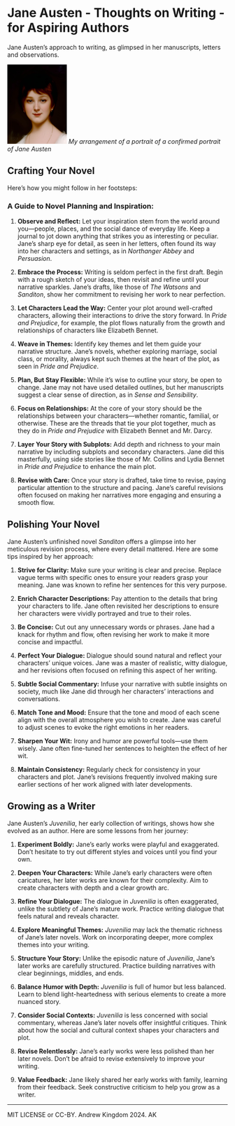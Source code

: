 # Jane Austen - Thoughts on Writing - for Aspiring Authors
Jane Austen’s approach to writing, as glimpsed in her manuscripts, letters and observations. 

[![Young Jane Austen](JaneAusten_media/final-Jane-Austen-redux-by-AK-thumb.png)](JaneAusten_media/final-Jane-Austen-redux-by-AK.png)
*My arrangement of a portrait of a confirmed portrait of Jane Austen*

## Crafting Your Novel

Here’s how you might follow in her footsteps:

### A Guide to Novel Planning and Inspiration:

1. **Observe and Reflect:** Let your inspiration stem from the world around you—people, places, and the social dance of everyday life. Keep a journal to jot down anything that strikes you as interesting or peculiar. Jane’s sharp eye for detail, as seen in her letters, often found its way into her characters and settings, as in *Northanger Abbey* and *Persuasion*.

2. **Embrace the Process:** Writing is seldom perfect in the first draft. Begin with a rough sketch of your ideas, then revisit and refine until your narrative sparkles. Jane’s drafts, like those of *The Watsons* and *Sanditon*, show her commitment to revising her work to near perfection.

3. **Let Characters Lead the Way:** Center your plot around well-crafted characters, allowing their interactions to drive the story forward. In *Pride and Prejudice*, for example, the plot flows naturally from the growth and relationships of characters like Elizabeth Bennet.

4. **Weave in Themes:** Identify key themes and let them guide your narrative structure. Jane’s novels, whether exploring marriage, social class, or morality, always kept such themes at the heart of the plot, as seen in *Pride and Prejudice*.

5. **Plan, But Stay Flexible:** While it’s wise to outline your story, be open to change. Jane may not have used detailed outlines, but her manuscripts suggest a clear sense of direction, as in *Sense and Sensibility*.

6. **Focus on Relationships:** At the core of your story should be the relationships between your characters—whether romantic, familial, or otherwise. These are the threads that tie your plot together, much as they do in *Pride and Prejudice* with Elizabeth Bennet and Mr. Darcy.

7. **Layer Your Story with Subplots:** Add depth and richness to your main narrative by including subplots and secondary characters. Jane did this masterfully, using side stories like those of Mr. Collins and Lydia Bennet in *Pride and Prejudice* to enhance the main plot.

8. **Revise with Care:** Once your story is drafted, take time to revise, paying particular attention to the structure and pacing. Jane’s careful revisions often focused on making her narratives more engaging and ensuring a smooth flow.

## Polishing Your Novel

Jane Austen’s unfinished novel *Sanditon* offers a glimpse into her meticulous revision process, where every detail mattered. Here are some tips inspired by her approach:

1. **Strive for Clarity:** Make sure your writing is clear and precise. Replace vague terms with specific ones to ensure your readers grasp your meaning. Jane was known to refine her sentences for this very purpose.

2. **Enrich Character Descriptions:** Pay attention to the details that bring your characters to life. Jane often revisited her descriptions to ensure her characters were vividly portrayed and true to their roles.

3. **Be Concise:** Cut out any unnecessary words or phrases. Jane had a knack for rhythm and flow, often revising her work to make it more concise and impactful.

4. **Perfect Your Dialogue:** Dialogue should sound natural and reflect your characters’ unique voices. Jane was a master of realistic, witty dialogue, and her revisions often focused on refining this aspect of her writing.

5. **Subtle Social Commentary:** Infuse your narrative with subtle insights on society, much like Jane did through her characters’ interactions and conversations.

6. **Match Tone and Mood:** Ensure that the tone and mood of each scene align with the overall atmosphere you wish to create. Jane was careful to adjust scenes to evoke the right emotions in her readers.

7. **Sharpen Your Wit:** Irony and humor are powerful tools—use them wisely. Jane often fine-tuned her sentences to heighten the effect of her wit.

8. **Maintain Consistency:** Regularly check for consistency in your characters and plot. Jane’s revisions frequently involved making sure earlier sections of her work aligned with later developments.

## Growing as a Writer

Jane Austen’s *Juvenilia*, her early collection of writings, shows how she evolved as an author. Here are some lessons from her journey:

1. **Experiment Boldly:** Jane’s early works were playful and exaggerated. Don’t hesitate to try out different styles and voices until you find your own.

2. **Deepen Your Characters:** While Jane’s early characters were often caricatures, her later works are known for their complexity. Aim to create characters with depth and a clear growth arc.

3. **Refine Your Dialogue:** The dialogue in *Juvenilia* is often exaggerated, unlike the subtlety of Jane’s mature work. Practice writing dialogue that feels natural and reveals character.

4. **Explore Meaningful Themes:** *Juvenilia* may lack the thematic richness of Jane’s later novels. Work on incorporating deeper, more complex themes into your writing.

5. **Structure Your Story:** Unlike the episodic nature of *Juvenilia*, Jane’s later works are carefully structured. Practice building narratives with clear beginnings, middles, and ends.

6. **Balance Humor with Depth:** *Juvenilia* is full of humor but less balanced. Learn to blend light-heartedness with serious elements to create a more nuanced story.

7. **Consider Social Contexts:** *Juvenilia* is less concerned with social commentary, whereas Jane’s later novels offer insightful critiques. Think about how the social and cultural context shapes your characters and plot.

8. **Revise Relentlessly:** Jane’s early works were less polished than her later novels. Don’t be afraid to revise extensively to improve your writing.

9. **Value Feedback:** Jane likely shared her early works with family, learning from their feedback. Seek constructive criticism to help you grow as a writer.

---

MIT LICENSE or CC-BY. Andrew Kingdom 2024. AK
